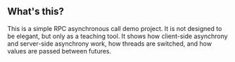 ## What's this?

This is a simple RPC asynchronous call demo project. It is not designed to be elegant, but only as a teaching tool. It shows how client-side asynchrony and server-side asynchrony work, how threads are switched, and how values ​​are passed between futures.
